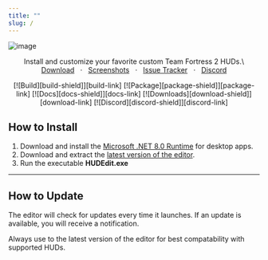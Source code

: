 ```yaml
---
title: ""
slug: /
---
```


![image](https://user-images.githubusercontent.com/6818236/115637633-a0d9cd80-a2de-11eb-89f8-48373c34d740.png)
<p align="center">
  <p align="center">
    Install and customize your favorite custom Team Fortress 2 HUDs.\
    <a href="https://github.com/CriticalFlaw/TF2HUD.Editor/releases/latest">Download</a>
    &nbsp;
    ·
    &nbsp;
    <a href="https://criticalflaw.ca/TF2HUD.Editor/screenshots/">Screenshots</a>
    &nbsp;
    ·
    &nbsp;
    <a href="https://github.com/CriticalFlaw/TF2HUD.Editor/issues">Issue Tracker</a>
    &nbsp;
    ·
    &nbsp;
    <a href="https://discord.gg/hTdtK9vBhE">Discord</a>
  </p>
</p>

<!-- BADGES -->
<p align="center">
    [![Build][build-shield]][build-link]
    [![Package][package-shield]][package-link]
    [![Docs][docs-shield]][docs-link]
    [![Downloads][download-shield]][download-link]
    [![Discord][discord-shield]][discord-link]
</p>

<!-- CONTENT -->

## How to Install

1. Download and install the [Microsoft .NET 8.0 Runtime](https://dotnet.microsoft.com/download/dotnet/8.0/runtime) for desktop apps.
2. Download and extract the [latest version of the editor][download-link].
3. Run the executable **HUDEdit.exe**

---

## How to Update
The editor will check for updates every time it launches. If an update is available, you will receive a notification.

Always use to the latest version of the editor for best compatability with supported HUDs.

<!-- MARKDOWN LINKS -->
[build-shield]: https://github.com/CriticalFlaw/TF2HUD.Editor/actions/workflows/build.yml/badge.svg
[build-link]: https://github.com/CriticalFlaw/TF2HUD.Editor/actions/workflows/build.yml
[package-shield]: https://github.com/CriticalFlaw/TF2HUD.Editor/actions/workflows/package.yml/badge.svg
[package-link]: https://github.com/CriticalFlaw/TF2HUD.Editor/actions/workflows/package.yml
[docs-shield]: https://github.com/CriticalFlaw/TF2HUD.Editor/actions/workflows/docs.yml/badge.svg
[docs-link]: https://github.com/CriticalFlaw/TF2HUD.Editor/actions/workflows/docs.yml
[download-shield]: https://img.shields.io/github/downloads/criticalflaw/tf2hud.editor/total
[download-link]: https://github.com/CriticalFlaw/TF2HUD.Editor/releases
[discord-shield]: https://img.shields.io/badge/Discord-criticalflaw-7289da.svg?logo=discord
[discord-link]: https://discord.gg/hTdtK9vBhE
[issues-link]: https://github.com/CriticalFlaw/TF2HUD.Editor/issues